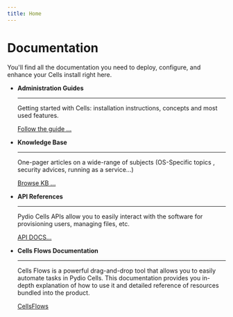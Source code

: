 ```yaml
---
title: Home
---
```


# Documentation
You'll find all the documentation you need to deploy, configure, and enhance your Cells install right here.

<div class="grid cards" markdown>

-   **Administration Guides**

    ---
    Getting started with Cells: installation instructions, concepts and most used features.

    [Follow the guide ...](../admin-guide/index/)

-   **Knowledge Base**

    ---    
    One-pager articles on a wide-range of subjects (OS-Specific topics , security advices, running as a service...)

    [Browse KB ...](../knowledge-base/index/)

-   **API References**

    ---
    Pydio Cells APIs allow you to easily interact with the software for provisioning users, managing files, etc.

    [API DOCS...](../developer-guide/index/)

-   **Cells Flows Documentation**

    ---
    Cells Flows is a powerful drag-and-drop tool that allows you to easily automate tasks in Pydio Cells. This documentation provides you in-depth explanation of how to use it and detailed reference of resources bundled into the product.

    [CellsFlows](../cellsflows/index/)

</div>
